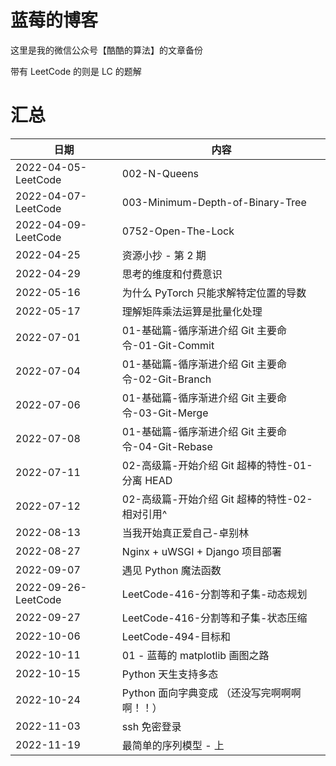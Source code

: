 # 蓝莓的博客
这里是我的微信公众号【酷酷的算法】的文章备份

带有 LeetCode 的则是 LC 的题解

# 汇总

| 日期                | 内容                                              |
| ------------------- | ------------------------------------------------- |
| 2022-04-05-LeetCode | 002-N-Queens                                      |
| 2022-04-07-LeetCode | 003-Minimum-Depth-of-Binary-Tree                  |
| 2022-04-09-LeetCode | 0752-Open-The-Lock                                |
| 2022-04-25          | 资源小抄 - 第 2 期                                |
| 2022-04-29          | 思考的维度和付费意识                              |
| 2022-05-16          | 为什么 PyTorch 只能求解特定位置的导数             |
| 2022-05-17          | 理解矩阵乘法运算是批量化处理                      |
| 2022-07-01          | 01-基础篇-循序渐进介绍 Git 主要命令-01-Git-Commit |
| 2022-07-04          | 01-基础篇-循序渐进介绍 Git 主要命令-02-Git-Branch |
| 2022-07-06          | 01-基础篇-循序渐进介绍 Git 主要命令-03-Git-Merge  |
| 2022-07-08          | 01-基础篇-循序渐进介绍 Git 主要命令-04-Git-Rebase |
| 2022-07-11          | 02-高级篇-开始介绍 Git 超棒的特性-01-分离 HEAD    |
| 2022-07-12          | 02-高级篇-开始介绍 Git 超棒的特性-02-相对引用^    |
| 2022-08-13          | 当我开始真正爱自己-卓别林                         |
| 2022-08-27          | Nginx + uWSGI + Django 项目部署                   |
| 2022-09-07          | 遇见 Python 魔法函数                              |
| 2022-09-26-LeetCode | LeetCode-416-分割等和子集-动态规划                |
| 2022-09-27          | LeetCode-416-分割等和子集-状态压缩                |
| 2022-10-06          | LeetCode-494-目标和                               |
| 2022-10-11          | 01 - 蓝莓的 matplotlib 画图之路                   |
| 2022-10-15          | Python 天生支持多态                               |
| 2022-10-24          | Python 面向字典变成 （还没写完啊啊啊啊！！）      |
| 2022-11-03          | ssh 免密登录                                      |
| 2022-11-19          | 最简单的序列模型 - 上                             |

